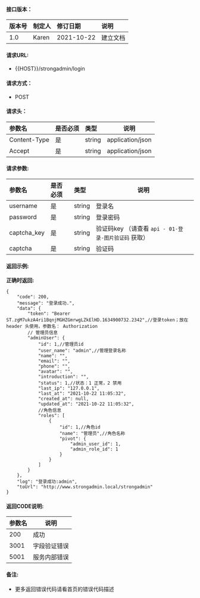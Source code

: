 #### 接口版本：

|版本号|制定人|修订日期|说明|
|:----|:----|:----   |:----|
|1.0 |Karen  |2021-10-22 |建立文档|

#### 请求URL:

- {{HOST}}/strongadmin/login

#### 请求方式：

- POST

#### 请求头：

|参数名|是否必须|类型|说明|
|:----    |:---|:----- |-----   |
|Content-Type |是  |string |application/json   |
|Accept |是  |string |application/json   |

#### 请求参数:

|参数名|是否必须|类型|说明|
|:----    |:---|:----- |-----   |
|username |是  |string |登录名   |
|password |是  |string |登录密码   |
|captcha_key |是  |string |验证码key （请查看 `api - 01-登录-图片验证码` 获取）  |
|captcha |是  |string |验证码   |

#### 返回示例:

**正确时返回:**

```
{
    "code": 200,
    "message": "登录成功.",
    "data": {
        "token": "Bearer ST.zgM7ukzA4ri1BqnjMGHZGmrwgLZkElHD.1634900732.2342",//登录token；放在 header 头使用，参数名： Authorization
        // 管理员信息
        "adminUser": {
            "id": 1,//管理员id
            "user_name": "admin",//管理登录名称
            "name": "",
            "email": "",
            "phone": "",
            "avatar": "",
            "introduction": "",
            "status": 1,//状态：1 正常，2 禁用
            "last_ip": "127.0.0.1",
            "last_at": "2021-10-22 11:05:32",
            "created_at": null,
            "updated_at": "2021-10-22 11:05:32",
            //角色信息
            "roles": [
                {
                    "id": 1,//角色id
                    "name": "管理员",//角色名称
                    "pivot": {
                        "admin_user_id": 1,
                        "admin_role_id": 1
                    }
                }
            ]
        }
    },
    "log": "登录成功:admin",
    "toUrl": "http://www.strongadmin.local/strongadmin"
}
```

#### 返回CODE说明:

|参数名|说明|
|:----- |----- |
|200 |成功  |
|3001 |字段验证错误  |
|5001|服务内部错误|

#### 备注:

- 更多返回错误代码请看首页的错误代码描述